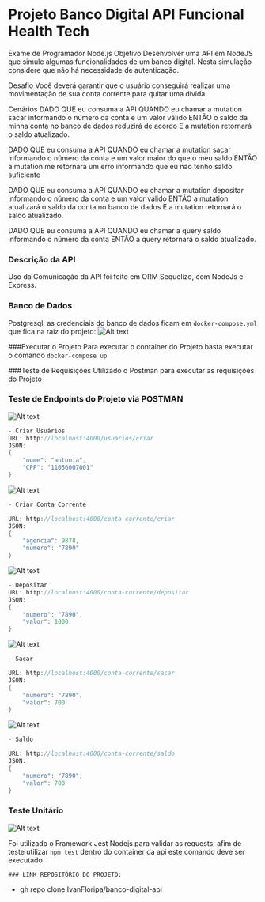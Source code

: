 
# Projeto Banco Digital API Funcional Health Tech

Exame de Programador Node.js
Objetivo
Desenvolver uma API em NodeJS que simule algumas funcionalidades de um banco digital. Nesta simulação considere que não há necessidade de autenticação.

Desafio
Você deverá garantir que o usuário conseguirá realizar uma movimentação de sua conta corrente para quitar uma dívida.

Cenários
DADO QUE eu consuma a API
QUANDO eu chamar a mutation sacar informando o número da conta e um valor válido
ENTÃO o saldo da minha conta no banco de dados reduzirá de acordo
E a mutation retornará o saldo atualizado.

DADO QUE eu consuma a API
QUANDO eu chamar a mutation sacar informando o número da conta e um valor maior do que o meu saldo
ENTÃO a mutation me retornará um erro informando que eu não tenho saldo suficiente

DADO QUE eu consuma a API
QUANDO eu chamar a mutation depositar informando o número da conta e um valor válido
ENTÃO a mutation atualizará o saldo da conta no banco de dados
E a mutation retornará o saldo atualizado.

DADO QUE eu consuma a API
QUANDO eu chamar a query saldo informando o número da conta
ENTÃO a query retornará o saldo atualizado.

### Descrição da API 
Uso da Comunicação da API foi feito em ORM Sequelize, com NodeJs e Express.

### Banco de Dados
Postgresql, as credenciais do banco de dados ficam em <code>docker-compose.yml</code> que fica na raiz do projeto:
![Alt text](/../master/screenshots/config_banco.png?raw=true "Optional Title")

###Executar o Projeto
Para executar o container do Projeto basta executar o comando <code>docker-compose up</code>

###Teste de Requisições
Utilizado o Postman para executar as requisições do Projeto

### Teste de Endpoints do Projeto via POSTMAN

![Alt text](/../master/screenshots/criar-usuario.png?raw=true "Optional Title")
```c#
- Criar Usuários
URL: http://localhost:4000/usuarios/criar
JSON: 
{
    "nome": "antonia",
    "CPF": "11056007001"
}
```

![Alt text](/../master/screenshots/criar-conta-corrente.png?raw=true "Optional Title")
```c#
- Criar Conta Corrente

URL: http://localhost:4000/conta-corrente/criar
JSON: 
{
    "agencia": 9878,
    "numero": "7890"
}
```

![Alt text](/../master/screenshots/depositar.png?raw=true "Optional Title")
```c#
- Depositar
URL: http://localhost:4000/conta-corrente/depositar
JSON: 
{
    "numero": "7890",
    "valor": 1000
}
```

![Alt text](/../master/screenshots/sacar.png?raw=true "Optional Title")
```c#
- Sacar

URL: http://localhost:4000/conta-corrente/sacar
JSON: 
{
    "numero": "7890",
    "valor": 700
}
```
![Alt text](/../master/screenshots/saldo.png?raw=true "Optional Title")
```c#
- Saldo

URL: http://localhost:4000/conta-corrente/saldo
JSON: 
{
    "numero": "7890",
    "valor": 700
}
```
### Teste Unitário
![Alt text](/../master/screenshots/test.png?raw=true "Optional Title")

Foi utilizado o Framework Jest Nodejs para validar as requests, afim de teste utilizar <code>npm test</code> dentro do container da api este comando deve ser executado
```
### LINK REPOSITÓRIO DO PROJETO:
```
- gh repo clone IvanFloripa/banco-digital-api
```